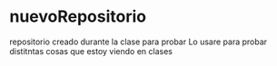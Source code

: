 # nuevoRepositorio
repositorio creado durante la clase para probar
Lo usare para probar distitntas cosas que estoy viendo en clases 
